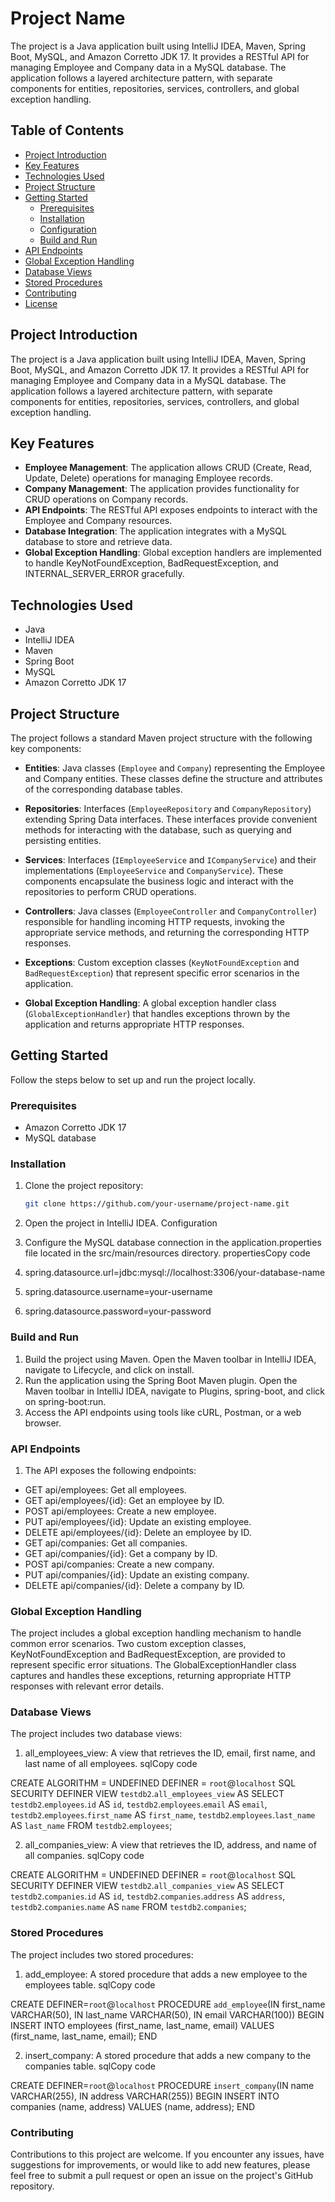 # Project Name

The project is a Java application built using IntelliJ IDEA, Maven, Spring Boot, MySQL, and Amazon Corretto JDK 17. It provides a RESTful API for managing Employee and Company data in a MySQL database. The application follows a layered architecture pattern, with separate components for entities, repositories, services, controllers, and global exception handling.

## Table of Contents

- [Project Introduction](#project-introduction)
- [Key Features](#key-features)
- [Technologies Used](#technologies-used)
- [Project Structure](#project-structure)
- [Getting Started](#getting-started)
  - [Prerequisites](#prerequisites)
  - [Installation](#installation)
  - [Configuration](#configuration)
  - [Build and Run](#build-and-run)
- [API Endpoints](#api-endpoints)
- [Global Exception Handling](#global-exception-handling)
- [Database Views](#database-views)
- [Stored Procedures](#stored-procedures)
- [Contributing](#contributing)
- [License](#license)

## Project Introduction

The project is a Java application built using IntelliJ IDEA, Maven, Spring Boot, MySQL, and Amazon Corretto JDK 17. It provides a RESTful API for managing Employee and Company data in a MySQL database. The application follows a layered architecture pattern, with separate components for entities, repositories, services, controllers, and global exception handling.

## Key Features

- **Employee Management**: The application allows CRUD (Create, Read, Update, Delete) operations for managing Employee records.
- **Company Management**: The application provides functionality for CRUD operations on Company records.
- **API Endpoints**: The RESTful API exposes endpoints to interact with the Employee and Company resources.
- **Database Integration**: The application integrates with a MySQL database to store and retrieve data.
- **Global Exception Handling**: Global exception handlers are implemented to handle KeyNotFoundException, BadRequestException, and INTERNAL_SERVER_ERROR gracefully.

## Technologies Used

- Java
- IntelliJ IDEA
- Maven
- Spring Boot
- MySQL
- Amazon Corretto JDK 17

## Project Structure

The project follows a standard Maven project structure with the following key components:

- **Entities**: Java classes (`Employee` and `Company`) representing the Employee and Company entities. These classes define the structure and attributes of the corresponding database tables.

- **Repositories**: Interfaces (`EmployeeRepository` and `CompanyRepository`) extending Spring Data interfaces. These interfaces provide convenient methods for interacting with the database, such as querying and persisting entities.

- **Services**: Interfaces (`IEmployeeService` and `ICompanyService`) and their implementations (`EmployeeService` and `CompanyService`). These components encapsulate the business logic and interact with the repositories to perform CRUD operations.

- **Controllers**: Java classes (`EmployeeController` and `CompanyController`) responsible for handling incoming HTTP requests, invoking the appropriate service methods, and returning the corresponding HTTP responses.

- **Exceptions**: Custom exception classes (`KeyNotFoundException` and `BadRequestException`) that represent specific error scenarios in the application.

- **Global Exception Handling**: A global exception handler class (`GlobalExceptionHandler`) that handles exceptions thrown by the application and returns appropriate HTTP responses.

## Getting Started

Follow the steps below to set up and run the project locally.

### Prerequisites

- Amazon Corretto JDK 17
- MySQL database

### Installation

1. Clone the project repository:

   ```bash
   git clone https://github.com/your-username/project-name.git


2. Open the project in IntelliJ IDEA.
Configuration

1. Configure the MySQL database connection in the application.properties file located in the src/main/resources directory.
propertiesCopy code
 1. spring.datasource.url=jdbc:mysql://localhost:3306/your-database-name 
 2. spring.datasource.username=your-username 
 3. spring.datasource.password=your-password 

### Build and Run

1. Build the project using Maven. Open the Maven toolbar in IntelliJ IDEA, navigate to Lifecycle, and click on install.
2. Run the application using the Spring Boot Maven plugin. Open the Maven toolbar in IntelliJ IDEA, navigate to Plugins, spring-boot, and click on spring-boot:run.
3. Access the API endpoints using tools like cURL, Postman, or a web browser.

### API Endpoints

 1. The API exposes the following endpoints:

* GET api/employees: Get all employees.
* GET api/employees/{id}: Get an employee by ID.
* POST api/employees: Create a new employee.
* PUT api/employees/{id}: Update an existing employee.
* DELETE api/employees/{id}: Delete an employee by ID.
* GET api/companies: Get all companies.
* GET api/companies/{id}: Get a company by ID.
* POST api/companies: Create a new company.
* PUT api/companies/{id}: Update an existing company.
* DELETE api/companies/{id}: Delete a company by ID.

### Global Exception Handling

   The project includes a global exception handling mechanism to handle common error scenarios. Two custom exception classes, KeyNotFoundException and BadRequestException, are provided to represent specific error situations. The GlobalExceptionHandler class captures and handles these exceptions, returning appropriate HTTP responses with relevant error details.

### Database Views
  The project includes two database views:

1.  all_employees_view: A view that retrieves the ID, email, first name, and last name of all employees.
sqlCopy code

CREATE ALGORITHM = UNDEFINED DEFINER = `root`@`localhost` SQL SECURITY DEFINER VIEW `testdb2`.`all_employees_view` AS SELECT `testdb2`.`employees`.`id` AS `id`, `testdb2`.`employees`.`email` AS `email`, `testdb2`.`employees`.`first_name` AS `first_name`, `testdb2`.`employees`.`last_name` AS `last_name` FROM `testdb2`.`employees`; 

2.  all_companies_view: A view that retrieves the ID, address, and name of all companies.
sqlCopy code

CREATE ALGORITHM = UNDEFINED DEFINER = `root`@`localhost` SQL SECURITY DEFINER VIEW `testdb2`.`all_companies_view` AS SELECT `testdb2`.`companies`.`id` AS `id`, `testdb2`.`companies`.`address` AS `address`, `testdb2`.`companies`.`name` AS `name` FROM `testdb2`.`companies`; 

### Stored Procedures

The project includes two stored procedures:

1.  add_employee: A stored procedure that adds a new employee to the employees table.
sqlCopy code

CREATE DEFINER=`root`@`localhost` PROCEDURE `add_employee`(IN first_name VARCHAR(50), IN last_name VARCHAR(50), IN email VARCHAR(100)) BEGIN INSERT INTO employees (first_name, last_name, email) VALUES (first_name, last_name, email); END 

2.  insert_company: A stored procedure that adds a new company to the companies table.
sqlCopy code

CREATE DEFINER=`root`@`localhost` PROCEDURE `insert_company`(IN name VARCHAR(255), IN address VARCHAR(255)) BEGIN INSERT INTO companies (name, address) VALUES (name, address); END 

### Contributing

  Contributions to this project are welcome. If you encounter any issues, have suggestions for improvements, or would like to add new features, please feel free to submit a pull request or open an issue on the project's GitHub repository.

